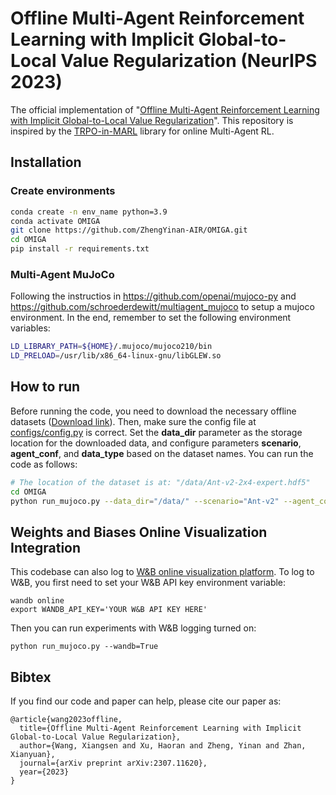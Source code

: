 # Offline Multi-Agent Reinforcement Learning with Implicit Global-to-Local Value Regularization (NeurIPS 2023)
The official implementation of "[Offline Multi-Agent Reinforcement Learning with Implicit Global-to-Local Value Regularization](https://arxiv.org/abs/2307.11620)". This repository is inspired by the [TRPO-in-MARL](https://github.com/cyanrain7/TRPO-in-MARL) library for online Multi-Agent RL.
## Installation
### Create environments
``` Bash
conda create -n env_name python=3.9
conda activate OMIGA
git clone https://github.com/ZhengYinan-AIR/OMIGA.git
cd OMIGA
pip install -r requirements.txt
```

### Multi-Agent MuJoCo
Following the instructios in https://github.com/openai/mujoco-py and https://github.com/schroederdewitt/multiagent_mujoco to setup a mujoco environment. In the end, remember to set the following environment variables:
``` Bash
LD_LIBRARY_PATH=${HOME}/.mujoco/mujoco210/bin
LD_PRELOAD=/usr/lib/x86_64-linux-gnu/libGLEW.so
```

## How to run

Before running the code, you need to download the necessary offline datasets ([Download link](https://cloud.tsinghua.edu.cn/d/dcf588d659214a28a777/)). Then, make sure the config file at [configs/config.py](https://github.com/ZhengYinan-AIR/Offline-MARL/blob/master/configs/config.py) is correct. Set the **data_dir** parameter as the storage location for the downloaded data, and configure parameters **scenario**, **agent_conf**, and **data_type** based on the dataset names. You can run the code as follows:
``` Bash
# The location of the dataset is at: "/data/Ant-v2-2x4-expert.hdf5"
cd OMIGA
python run_mujoco.py --data_dir="/data/" --scenario="Ant-v2" --agent_conf="2x4" --data_type="expert"
```

## Weights and Biases Online Visualization Integration
This codebase can also log to [W&B online visualization platform](https://wandb.ai/site). To log to W&B, you first need to set your W&B API key environment variable:
```
wandb online
export WANDB_API_KEY='YOUR W&B API KEY HERE'
```
Then you can run experiments with W&B logging turned on:
```
python run_mujoco.py --wandb=True
```


## Bibtex
If you find our code and paper can help, please cite our paper as:
```
@article{wang2023offline,
  title={Offline Multi-Agent Reinforcement Learning with Implicit Global-to-Local Value Regularization},
  author={Wang, Xiangsen and Xu, Haoran and Zheng, Yinan and Zhan, Xianyuan},
  journal={arXiv preprint arXiv:2307.11620},
  year={2023}
}
```
